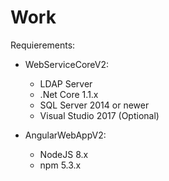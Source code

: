 # Work
Requierements:
- WebServiceCoreV2:
    - LDAP Server
    - .Net Core 1.1.x
    - SQL Server 2014 or newer
    - Visual Studio 2017 (Optional)

 - AngularWebAppV2:
    - NodeJS 8.x
    - npm 5.3.x